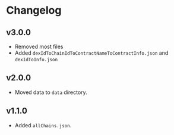 # Changelog

## v3.0.0

- Removed most files
- Added `dexIdToChainIdToContractNameToContractInfo.json` and `dexIdToInfo.json`

## v2.0.0

- Moved data to `data` directory.

## v1.1.0

- Added `allChains.json`.
